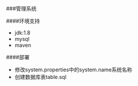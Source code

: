 ###管理系统

####环境支持
- jdk:1.8
- mysql
- maven


####部署
- 修改system.properties中的system.name系统名称
- 创建数据库表table.sql

